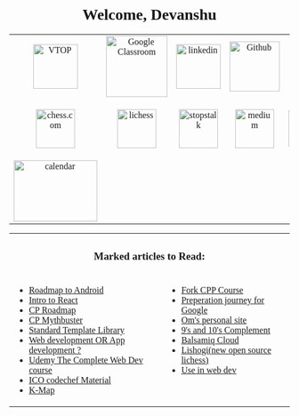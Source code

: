 <html lang="en">
<head>
    <meta charset="UTF-8">
    <meta http-equiv="X-UA-Compatible" content="IE=edge">
    <meta name="viewport" content="width=device-width, initial-scale=1.0">
</head>
<body>
    <font face="futura">
        <h1 align="center">Welcome, Devanshu</h1>
        <!-- insert text-->
        <table cellspacing=30 align="center">
            <!-- Primary sites-->
            <tr align="center">
                <td>
                    <a href="https://vtop.vitbhopal.ac.in/vtop/initialProcess" target="_blank"><img
                            src="https://upload.wikimedia.org/wikipedia/en/thumb/c/c5/Vellore_Institute_of_Technology_seal_2017.svg/1200px-Vellore_Institute_of_Technology_seal_2017.svg.png"
                            height=80 width=80 alt="VTOP"></a>
                </td>
                <td align="center">
                    <a href="https://classroom.google.com/u/1/h" target="_blank"><img
                            src="https://www.bostonspa.leeds.sch.uk/bsa-assets/uploads/2020/12/google-classroom-logo.png"
                            height=110 width=110 alt="Google Classroom"></a>
                </td>
                <td align="center">
                    <a href="https://www.linkedin.com/feed/" target="_blank"><img
                            src="https://image.flaticon.com/icons/png/512/174/174857.png" height=80 width=80
                            alt="linkedin"></a>
                </td>
                <td align="center">
                    <a href="https://github.com/" target="_blank"><img
                            src="https://image.flaticon.com/icons/png/512/25/25231.png" height=90 width=90
                            alt="Github"></a>
                </td>
                <td align="center">
                    <a href="https://www.udemy.com/" target="_blank"><img
                            src="https://cdn.worldvectorlogo.com/logos/udemy-1.svg" height=70 width=78 alt="Github"></a>
                </td>
                <td align="center">
                    <a href="https://www.codechef.com/" target="_blank"><img
                            src="https://icons-for-free.com/iconfiles/png/512/codechef-1324440139527402917.png"
                            height=70 width=70 alt="codechef"></a>
                </td>
                <td align="center">
                    <a href="https://codeforces.com/" target="_blank"><img
                            src="https://cdn4.iconfinder.com/data/icons/logos-brands-5/24/codeforces-512.png" height=70
                            width=70 alt="codeforces"></a>
                </td>
                <td align="center">
                    <a href="https://www.hackerrank.com/dashboard" target="_blank"><img
                            src="https://cdn.worldvectorlogo.com/logos/hackerrank.svg" height=90 width=90
                            alt="hackerrank"></a>
                </td>
                <td align="center">
                    <a href="https://mail.google.com/mail/u/0/#inbox" target="_blank"><img
                            src="https://logodownload.org/wp-content/uploads/2018/03/gmail-logo-16.png" height=80
                            width=110 alt="maingmail">
                    </a>
                    <font size=3><br>Personal Mail</font>
                </td>
            </tr>
            <!-- Secondary sites-->
            <tr>
                <td align="center">
                    <a href="https://www.chess.com/home" target="_blank"><img
                            src="https://images.chesscomfiles.com/uploads/v1/images_users/tiny_mce/SamCopeland/phpmeXx6V.png"
                            height=70 width=70 alt="chess.com"></a>
                </td>
                <td align="center">
                    <a href="https://lichess.org/" target="_blank"><img
                            src="https://images.prismic.io/lichess/5cfd2630-2a8f-4fa9-8f78-04c2d9f0e5fe_lichess-box-1024.png?auto=compress,format"
                            height=70 width=70 alt="lichess"></a>
                </td>
                <td align="center">
                    <a href="https://www.stopstalk.com/dashboard" target="_blank"><img
                            src="https://www.stopstalk.com/static/images/stopstalk-logo.png" height=70 width=70
                            alt="stopstalk"></a>
                </td>
                <td align="center">
                    <a href="https://medium.com/" target="_blank"><img
                            src="https://cdn3.iconfinder.com/data/icons/social-media-black-white-2/1151/Medium_logo_-_black-512.png"
                            height=70 width=70 alt="medium"></a>
                </td>
                <td align="center">
                    <a href="https://www.kaggle.com/" target="_blank"><img
                            src="https://cdn.freelogovectors.net/wp-content/uploads/2018/06/kaggle-logo.png" height=65
                            width=130 alt="Kaggle"></a>
                </td>
                <td align="center">
                    <a href="https://trello.com/b/NOBWQe1g/codechef-graphic-designers" target="_blank"><img
                            src="https://cdn.freebiesupply.com/logos/thumbs/2x/trello-logo.png" height=70 width=95
                            alt="trello"></a>
                </td>
                <td align="center">
                    <a href="https://unsplash.com/" target="_blank"><img
                            src="https://cdn.sanity.io/images/81pocpw8/production/5c01aa5ed49a51804e14f7619ce3c34df60a164f-703x703.svg?h=80&fit=max&auto=format"
                            height=70 width=70 alt="unsplash"></a>
                </td>
                <td align="center">
                    <a href="https://www.youtube.com/" target="_blank"><img
                            src="https://seeklogo.com/images/Y/youtube-2017-icon-logo-D1FE045118-seeklogo.com.png"
                            height=70 width=90 alt="youtube"></a>
                </td>
                <td align="center">
                    <a href="https://mail.google.com/mail/u/1/#inbox" target="_blank"><img
                            src="https://logodownload.org/wp-content/uploads/2018/03/gmail-logo-16.png" height=80
                            width=110 alt="collegegmail"></a>
                    <font size=3><br>College Mail</font>
                </td>
            </tr>
            <tr>
                <td align="center">
                    <a href="https://calendar.google.com/calendar/u/0/r/week" target="_blank"><img
                            src="https://www.techadvisor.co.uk/cmsdata/features/3634463/how-to-open-ics-vcs-files-in-gcal-header_thumb1200_4-3.png" height=110
                            width=150 alt="calendar"></a>
                </td>
            </tr>
        </table>
        <!-- BOOKMARKS-->
        <table align="center">
            <th colspan=2>
                <h3>Marked articles to Read:</h3>
            </th>
            <tr valign="top">
                <td>
                    <ul>
                        <li>
                            <a href="https://infinite.education/expertise/Android_Developer_2021">Roadmap to Android</a>
                        </li>
                        <li>
                            <a href="https://reactjs.org/tutorial/tutorial.html#what-is-react">Intro to React</a>
                        </li>
                        <li>
                            <a href="https://whimsical.com/competitive-programming-guide-M8Bvyog3sstD1MpzxbPP3C">CP
                                Roadmap</a>
                        </li>
                        <li>
                            <a
                                href="https://www.geeksforgeeks.org/competitive-programming-myths-and-mind-blowing-facts/">CP
                                Mythbuster</a>
                        </li>
                        <li>
                            <a href="https://www.geeksforgeeks.org/the-c-standard-template-library-stl/">Standard
                                Template
                                Library</a>
                        </li>
                        <li color="red">
                            <a
                                href="https://www.geeksforgeeks.org/web-developer-or-android-developer-which-one-is-better-career-choice/">Web
                                development OR App development ?</a>
                        </li>
                        <li>
                            <a href="https://www.appbrewery.co/p/web-development-course-resources/">Udemy The Complete
                                Web Dev
                                course</a>
                        </li>
                        <li>
                            <a href="https://www.codechef.com/ioi/2021/resources">ICO codechef Material</a>
                        </li>
                        <li>
                            <a href="https://www.gatevidyalay.com/tag/karnaugh-map-questions-and-answers-pdf/">K-Map</a>
                        </li>
                    </ul>
                </td>
                <td>
                    <ul>
                        <li>
                            <a href="https://practice.geeksforgeeks.org/batch/fork-cpp/">Fork CPP Course</a>
                        </li>
                        <li>
                            <a href="https://medium.com/swlh/my-preparation-journey-for-google-interviews-f41e2dc3cdf9">Preperation
                                journey for Google</a>
                        </li>
                        <li>
                            <a href="https://omsingh6902.github.io/cv/">Om's personal site</a>
                        </li>
                        <li>
                            <a
                                href="https://www.javatpoint.com/9s-and-10s-complement-in-digital-electronics#:~:text=The%209%27s%20complement%20of%20a,is%209999%2D1423%3D%208576.">9's
                                and 10's Complement</a>
                        </li>
                        <li>
                            <a href="https://balsamiq.cloud/s4wnif9/pifa3l9/r2278">Balsamiq Cloud</a>
                        </li>
                        <li>
                            <a href="https://lishogi.org/">Lishogi(new open source lichess)</a>
                        </li>
                        <li>
                            <a href="https://tailblocks.cc/">Use in web dev</a>
                        </li>
                    </ul>
                </td>
            </tr>
        </table>
    </font>
</body>
</html>
